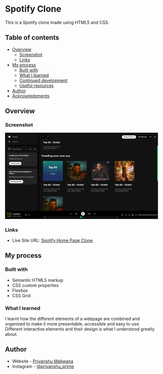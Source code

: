 # Spotify Clone

This is a Spotify clone made using HTML5 and CSS. 

## Table of contents

- [Overview](#overview)
  - [Screenshot](#screenshot)
  - [Links](#links)
- [My process](#my-process)
  - [Built with](#built-with)
  - [What I learned](#what-i-learned)
  - [Continued development](#continued-development)
  - [Useful resources](#useful-resources)
- [Author](#author)
- [Acknowledgments](#acknowledgments)

## Overview

### Screenshot

![](./screenshot.png)

### Links

- Live Site URL: [Spotify Home Page Clone](https://priyanshu-prime.github.io/Spotify-Clone/)

## My process

### Built with

- Semantic HTML5 markup
- CSS custom properties
- Flexbox
- CSS Grid

### What I learned

I learnt how the different elements of a webpage are combined and organized to make it more presentable, accessible and easy to use. Different interactive elements and their design is what I understood greatly about.

## Author

- Website - [Priyanshu Makwana](https://www.your-site.com)
- Instagram - [@priyanshu_prime](https://www.twitter.com/yourusername)